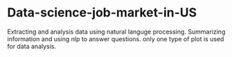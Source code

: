# Data-science-job-market-in-US
Extracting and analysis data using natural languge processing.
Summarizing information and using nlp to answer questions.
only one type of plot is used for data analysis.
